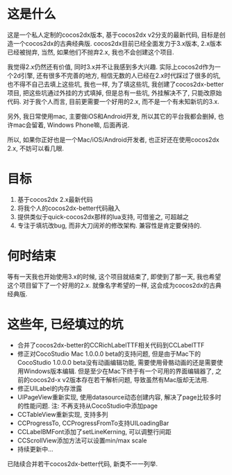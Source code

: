 这是什么
===

这是一个私人定制的cocos2dx版本, 基于cocos2dx v2分支的最新代码, 目标是创造一个cocos2dx的古典经典版. cocos2dx目前已经全面发力于3.x版本, 2.x版本已经被抛弃, 当然, 如果他们不抛弃2.x, 我也不会创建这个项目.

我觉得2.x仍然还有价值, 同时3.x并不让我感到多大兴趣. 实际上cocos2d作为一个2d引擎, 还有很多不完善的地方, 相信无数的人已经在2.x时代踩过了很多的坑, 也不得不自己去填上这些坑, 我也一样, 为了填这些坑, 我创建了cocos2dx-better项目, 把这些坑通过外挂的方式填掉, 但是总有一些坑, 外挂解决不了, 只能改原始代码. 对于我个人而言, 目前更需要一个好用的2.x, 而不是一个有未知新坑的3.x.

另外, 我日常使用mac, 主要做iOS和Android开发, 所以其它的平台我都会删掉, 也许mac会留着, Windows Phone嘛, 后面再说. 

所以, 如果你正好也是一个Mac/iOS/Android开发者, 也正好还在使用cocos2dx 2.x, 不妨可以看几眼.

目标
===
1. 基于cocos2dx 2.x最新代码
2. 将我个人的cocos2dx-better代码融入
3. 提供类似于quick-cocos2dx那样的lua支持, 可借鉴之, 可超越之
4. 专注于填坑改bug, 而非大刀阔斧的修改架构. 兼容性是肯定要保持的.

何时结束
===
等有一天我也开始使用3.x的时候, 这个项目就结束了, 即使到了那一天, 我也希望这个项目留下了一个好用的2.x. 就像名字希望的一样, 这会成为cocos2dx的古典经典版.


这些年, 已经填过的坑
===
* 合并了cocos2dx-better的CCRichLabelTTF相关代码到CCLabelTTF
* 修正对CocoStudio Mac 1.0.0.0 beta的支持问题, 但是由于Mac下的CocoStudio 1.0.0.0 beta没有动画编辑功能, 需要使用骨骼动画的还是需要使用Windows版本编辑. 但是至少在Mac下终于有一个可用的界面编辑器了, 之前的cocos2d-x v2版本存在若干解析问题, 导致虽然有Mac版却无法用.
* 修正UILabel的内存泄露
* UIPageView重新实现, 使用datasource动态创建内容, 解决了page比较多时的性能问题. 注: 不再支持从CocoStudio中添加page
* CCTableView重新实现, 支持多列
* CCProgressTo, CCProgressFromTo支持UILoadingBar
* CCLabelBMFont添加了setLineKerning, 可以调整行间距
* CCScrollView添加方法可以设置min/max scale
* 持续更新中...

已陆续合并若干cocos2dx-better代码, 新类不一一列举.